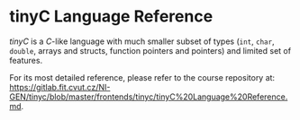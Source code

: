 # tinyC Language Reference

*tinyC* is a *C*-like language with much smaller subset of types (`int`, `char`, `double`, arrays and structs, function pointers and pointers) and limited set of features. 

For its most detailed reference, please refer to the course repository at: https://gitlab.fit.cvut.cz/NI-GEN/tinyc/blob/master/frontends/tinyc/tinyC%20Language%20Reference.md.


